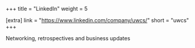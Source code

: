 +++
title = "LinkedIn"
weight = 5

[extra]
link = "https://www.linkedin.com/company/uwcs/"
short = "uwcs"
+++

Networking, retrospectives and business updates